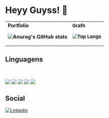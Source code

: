 # Heyy Guyss! 👋
<table border="0">
 <tr>
    <td><b style="font-size:font-size:15px">Portfolio
    
![Anurag's GitHub stats](https://github-readme-stats.vercel.app/api?username=Dilectus-a-Deo&show_icons=true&theme=radical)
    
</b></td>
    <td><b style="font-size:15px">Grafh 
    
![Top Langs](https://github-readme-stats.vercel.app/api/top-langs/?username=Dilectus-a-Deo&layout=compact)
</b></td>
 </tr>
 <tr>
    
 </tr>
</table>



## Linguagens
 <div style="display: inline_block"><br/><br/> 
<img align="center alt="Python" src="https://img.shields.io/badge/Python-14354C?style=for-the-badge&logo=python&logoColor=white"/>
<img align="center alt="Css3" src="https://img.shields.io/badge/CSS3-1572B6?style=for-the-badge&logo=css3&logoColor=white"/>
<img align="center alt="Java" src="https://img.shields.io/badge/JavaScript-F7DF1E?style=for-the-badge&logo=javascript&logoColor=black"/>
<img align="center alt="Html5" src="https://img.shields.io/badge/HTML-239120?style=for-the-badge&logo=html5&logoColor=white"/>
<img align="center alt="Html5" src="https://img.shields.io/badge/HTML5-E34F26?style=for-the-badge&logo=html5&logoColor=white"/>

## Social
[![Linkedin](https://img.shields.io/badge/LinkedIn-0077B5?style=for-the-badge&logo=linkedin&logoColor=white)](https://www.linkedin.com/in/pedro-barbosa-0143a6289/)
 
